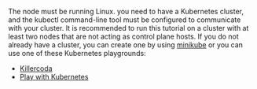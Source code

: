 The node must be running Linux. you need to have a Kubernetes cluster, and the kubectl command-line
tool must be configured to communicate with your cluster. It is recommended to run this tutorial on a cluster with at least two nodes that are not acting as control plane hosts. If you do not already have a
cluster, you can create one by using
[minikube](https://minikube.sigs.k8s.io/docs/tutorials/multi_node/)
or you can use one of these Kubernetes playgrounds:

* [Killercoda](https://killercoda.com/playgrounds/scenario/kubernetes)
* [Play with Kubernetes](http://labs.play-with-k8s.com/)
